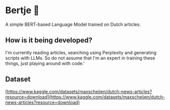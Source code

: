 # Bertje 🧀
A simple BERT-based Language Model trained on Dutch articles.

## How is it being developed?
I'm currently reading articles, searching using Perplexity and generating scripts with LLMs. So do not assume that I'm an expert in training these things, just playing around with code.'

## Dataset
[https://www.kaggle.com/datasets/maxscheijen/dutch-news-articles?resource=download](https://www.kaggle.com/datasets/maxscheijen/dutch-news-articles?resource=download)